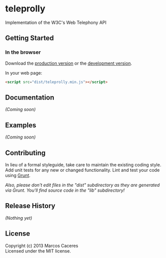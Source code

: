 # teleprolly

Implementation of the W3C's Web Telephony API

## Getting Started
### In the browser
Download the [production version][min] or the [development version][max].

[min]: https://raw.github.com/marcoscaceres/teleprolly/gh-pages/dist/teleprolly.min.js
[max]: https://raw.github.com/marcoscaceres/teleprolly/gh-pages/dist/teleprolly.js

In your web page:

```html
<script src="dist/teleprolly.min.js"></script>
```

## Documentation
_(Coming soon)_

## Examples
_(Coming soon)_

## Contributing
In lieu of a formal styleguide, take care to maintain the existing coding style. Add unit tests for any new or changed functionality. Lint and test your code using [Grunt](http://gruntjs.com/).

_Also, please don't edit files in the "dist" subdirectory as they are generated via Grunt. You'll find source code in the "lib" subdirectory!_

## Release History
_(Nothing yet)_

## License
Copyright (c) 2013 Marcos Caceres  
Licensed under the MIT license.
